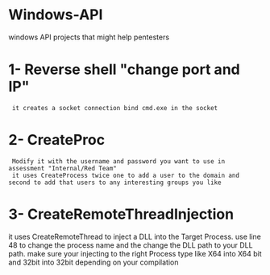 # Windows-API  
windows API projects that might help pentesters  

# 1- Reverse shell "change port and IP"  
     it creates a socket connection bind cmd.exe in the socket  
# 2- CreateProc
     Modify it with the username and password you want to use in assessment "Internal/Red Team"  
     it uses CreateProcess twice one to add a user to the domain and second to add that users to any interesting groups you like  
# 3- CreateRemoteThreadInjection
it uses CreateRemoteThread to inject a DLL into the Target Process. use line 48 to change the process name and the change the DLL path to your DLL path. make sure your injecting to the right Process type like X64 into X64 bit and 32bit into 32bit depending on your compilation 



